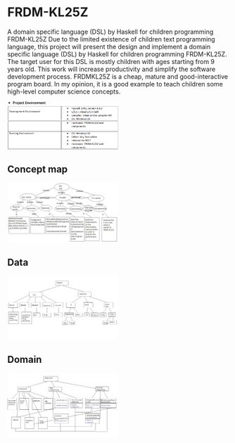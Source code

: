 # FRDM-KL25Z


A domain specific language (DSL) by Haskell for children programming FRDM-KL25Z
Due to the limited existence of children text programming language, this project will present the
design and implement a domain specific language (DSL) by Haskell for children programming
FRDM-KL25Z. The target user for this DSL is mostly children with ages starting from 9 years old.
This work will increase productivity and simplify the software development process. 
FRDMKL25Z is a cheap, mature and good-interactive program board. In my opinion, it is a good
example to teach children some high-level computer science concepts.

<div align="left">
<img src=environment.png  width=50% />
</div>

## Concept map
<div align="left">
<img src=conceptmap1.jpg  width=50% />
</div>

## Data
<div align="left">
<img src=data.jpg  width=50% />
</div>

## Domain
<div align="left">
<img src=domain.jpg  width=50% />
</div>
